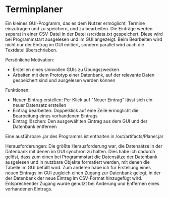 # Terminplaner

Ein kleines GUI-Programm, das es dem Nutzer ermöglicht, Termine einzutragen und zu 
speichern, und zu bearbeiten. Die Einträge werden separat in einer CSV-Datei in der 
Datei /src/data.txt gespeichert. Diese wird bei Programmstart ausgelesen und im GUI 
angezeigt. Beim Bearbeiten wird nicht nur der Eintrag im GUI editiert, sondern 
parallel wird auch die Textdatei überschrieben.

Persönliche Motivation:
- Erstellen eines sinnvollen GUIs zu Übungszwecken
- Arbeiten mit dem Prototyp einer Datenbank, auf der relevante Daten gespeichert 
sind und ausgelesen werden können

Funktionen:
- Neuen Eintrag erstellen: Per Klick auf "Neuer Eintrag" lässt sich ein neuer 
Datensatz erstellen
- Eintrag bearbeiten: Doppelklick auf eine Zeile ermöglicht die Bearbeitung
eines vorhandenen Eintrags
- Eintrag löschen: Den ausgewählten Eintrag aus dem GUI und der Datenbank
entfernen

Eine ausführbare .jar des Programms ist enthalten in /out/artifacts/Planer.jar

Herausforderungen:
Die größte Herausforderung war, die Datensätze in der Datenbank mit denen im GUI
synchron zu halten. Dies habe ich dadurch gelöst, dass zum einen bei Programmstart
die Datensätze der Datenbank ausgelesen und in nutzbare Objekte formatiert werden,
mit denen die Tabelle im GUI befüllt wird. Zum anderen habe ich für Erstellung
eines neuen Eintrags im GUI zugleich einen Zugang zur Datenbank gelegt, in der
der Datenbank der neue Eintrag im CSV-Format hinzugefügt wird. Entsprechender
Zugang wurde genutzt bei Änderung und Entfernen eines vorhandenen Eintrags.
